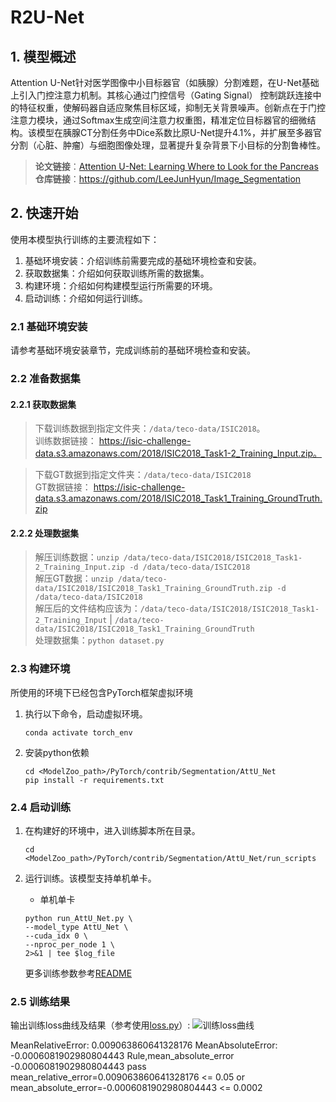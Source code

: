 
# **R2U-Net**
## 1. 模型概述  
Attention U-Net针对医学图像中小目标器官（如胰腺）分割难题，在U-Net基础上引入门控注意力机制。其核心通过门控信号（Gating Signal） 控制跳跃连接中的特征权重，使解码器自适应聚焦目标区域，抑制无关背景噪声。创新点在于门控注意力模块，通过Softmax生成空间注意力权重图，精准定位目标器官的细微结构。该模型在胰腺CT分割任务中Dice系数比原U-Net提升4.1%，并扩展至多器官分割（心脏、肿瘤）与细胞图像处理，显著提升复杂背景下小目标的分割鲁棒性。 
> **论文链接**：[Attention U-Net: Learning Where to Look for the Pancreas](https://arxiv.org/abs/1804.03999)  
> **仓库链接**：https://github.com/LeeJunHyun/Image_Segmentation   

## 2. 快速开始  
使用本模型执行训练的主要流程如下：  
1. 基础环境安装：介绍训练前需要完成的基础环境检查和安装。  
2. 获取数据集：介绍如何获取训练所需的数据集。  
3. 构建环境：介绍如何构建模型运行所需要的环境。  
4. 启动训练：介绍如何运行训练。  

### 2.1 基础环境安装  

请参考基础环境安装章节，完成训练前的基础环境检查和安装。  

### 2.2 准备数据集  
#### 2.2.1 获取数据集  
> 下载训练数据到指定文件夹：```/data/teco-data/ISIC2018```。  
> 训练数据链接： https://isic-challenge-data.s3.amazonaws.com/2018/ISIC2018_Task1-2_Training_Input.zip。  

> 下载GT数据到指定文件夹：```/data/teco-data/ISIC2018```  
> GT数据链接： https://isic-challenge-data.s3.amazonaws.com/2018/ISIC2018_Task1_Training_GroundTruth.zip  

#### 2.2.2 处理数据集  
> 解压训练数据：```unzip /data/teco-data/ISIC2018/ISIC2018_Task1-2_Training_Input.zip -d /data/teco-data/ISIC2018```   
> 解压GT数据：```unzip /data/teco-data/ISIC2018/ISIC2018_Task1_Training_GroundTruth.zip -d /data/teco-data/ISIC2018```   
> 解压后的文件结构应该为：```/data/teco-data/ISIC2018/ISIC2018_Task1-2_Training_Input``` | ```/data/teco-data/ISIC2018/ISIC2018_Task1_Training_GroundTruth```  
> 处理数据集：``` python dataset.py ```


### 2.3 构建环境

所使用的环境下已经包含PyTorch框架虚拟环境  
1. 执行以下命令，启动虚拟环境。  
    ```
    conda activate torch_env  
    ```
2. 安装python依赖  
    ```
    cd <ModelZoo_path>/PyTorch/contrib/Segmentation/AttU_Net
	pip install -r requirements.txt
    ```
### 2.4 启动训练  
1. 在构建好的环境中，进入训练脚本所在目录。  
    ```
    cd <ModelZoo_path>/PyTorch/contrib/Segmentation/AttU_Net/run_scripts
    ```

2. 运行训练。该模型支持单机单卡。

    -  单机单卡
    ```
   python run_AttU_Net.py \
    --model_type AttU_Net \
    --cuda_idx 0 \
    --nproc_per_node 1 \
    2>&1 | tee $log_file
    
   ```
    更多训练参数参考[README](run_scripts/README.md)

### 2.5 训练结果
输出训练loss曲线及结果（参考使用[loss.py](./run_scripts/loss.py)）: 
![训练loss曲线](./run_scripts/loss.jpg)


MeanRelativeError: 0.009063860641328176
MeanAbsoluteError: -0.0006081902980804443
Rule,mean_absolute_error -0.0006081902980804443
pass mean_relative_error=0.009063860641328176 <= 0.05 or mean_absolute_error=-0.0006081902980804443 <= 0.0002
